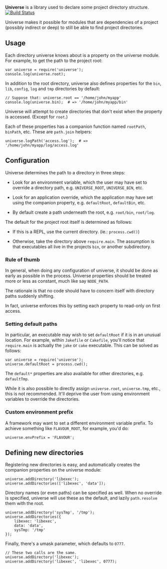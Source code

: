 **Universe** is a library used to declare some project directory structure. [![Build Status](https://secure.travis-ci.org/AngryBytes/universe.png)](http://travis-ci.org/AngryBytes/universe)

Universe makes it possible for modules that are dependencies of a project 
(possibly indirect or deep) to still be able to find project directories.

## Usage

Each directory universe knows about is a property on the universe module. For
example, to get the path to the project root:

    var universe = require('universe');
    console.log(universe.root);

In addition to the root directory, universe also defines properties for the
`bin`, `lib`, `config`, `log` and `tmp` directories by default:

    // Suppose that: universe.root == '/home/john/myapp'
    console.log(universe.bin);  # => '/home/john/myapp/bin'

Universe will attempt to create directories that don't exist when the property
is accessed. (Except for `root`.)

Each of these properties has a companion function named `rootPath`, `binPath`,
etc. These are `path.join` helpers:

    universe.logPath('access.log');  # => '/home/john/myapp/log/access.log'

## Configuration

Universe determines the path to a directory in three steps:

 - Look for an environment variable, which the user may have set to override
   a directory path, e.g. `UNIVERSE_ROOT`, `UNIVERSE_BIN`, etc.

 - Look for an application override, which the application may have set using
   the companion property, e.g. `defaultRoot`, `defaultBin`, etc.

 - By default create a path underneath the root, e.g. `root/bin`, `root/log`.

The default for the project root itself is determined as follows:

 - If this is a REPL, use the current directory. (ie.: `process.cwd()`)

 - Otherwise, take the directory above `require.main`. The assumption is that
   executables all live in the projects `bin`, or another subdirectory.

### Rule of thumb

In general, when doing any configuration of universe, it should be done as
early as possible in the process. Universe properties should be treated more
or less as constant, much like say `NODE_PATH`.

The rationale is that no code should have to concern itself with directory
paths suddenly shifting.

In fact, universe enforces this by setting each property to read-only on first
access.

### Setting default paths

In particular, an executable may wish to set `defaultRoot` if it is in an
unusual location. For example, within `Jakefile` or `Cakefile`, you'll notice
that `require.main` is actually the `jake` or `cake` executable. This can be
solved as follows:

    var universe = require('universe');
    universe.defaultRoot = process.cwd();

The `default*` properties are also available for other directories, e.g.
`defaultTmp`.

While it is also possible to directly assign `universe.root`, `universe.tmp`,
etc., this is not recommended. It'll deprive the user from using environment
variables to override the directories.

### Custom environment prefix

A framework may want to set a different environment variable prefix. To
achieve something like `FLAVOUR_ROOT`, for example, you'd do:

    universe.envPrefix = 'FLAVOUR';

## Defining new directories

Registering new directories is easy, and automatically creates the companion
properties on the universe module:

    universe.addDirectory('libexec');
    universe.addDirectories(['libexec', 'data']);

Directory names (or even paths) can be specified as well. When no override is
specified, universe will use these as the default, and lazily `path.resolve`
them with the root.

    universe.addDirectory('sysTmp', '/tmp');
    universe.addDirectories({
        libexec: 'libexec',
        data: 'data',
        sysTmp: '/tmp'
    });

Finally, there's a umask parameter, which defaults to `0777`.

    // These two calls are the same.
    universe.addDirectory('libexec');
    universe.addDirectory('libexec', 'libexec', 0777);

